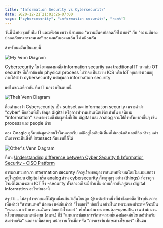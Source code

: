```yaml
---
title: "Information Security vs Cybersecurity"
date: 2020-12-21T21:01:26+07:00
tags: ["cybersecurity", "information security", "rant"]
---
```


วันนี้นั่งประชุมกับทีม IT และเพิ่งค้นพบว่า นิยามของ "ความมั่นคงปลอดภัยไซเบอร์" กับ "ความมั่นคงปลอดภัยทางสารสนเทศ" ของผมกับของคนอื่น ไม่เหมือนกัน

สำหรับผมมันเป็นแบบนี้

![My Venn Diagram](/img/information-security-vs-cybersecurity/my-venn-diagram.png)

Cybersecurity ในนิยามของผมคือ information security ของ traditional IT บวกกับ OT security ที่เกี่ยวข้องกับ physical process ไม่ว่าจะเป็นระบบ ICS หรือ IoT ทุกอย่างรวมอยู่ภายใต้คำว่า cybersecurity แต่อยู่นอก information security

แต่ในขณะเดียวกัน ทีม IT มองว่าเป็นแบบนี้

![Their Venn Diagram](/img/information-security-vs-cybersecurity/their-venn-diagram.png)

คือเค้ามองว่า Cybersecurity เป็น subset ของ information security เพราะคำว่า "cyber" คือส่วนที่เป็นข้อมูล digital หรือการทำงานผ่านเน็ตเวิร์กเท่านั้น แต่นิยาม "information" จะหมายรวมถึงข้อมูลทั้งที่เป็น digital และ analog รวมไปถึงทรัพยากรอื่นๆ เช่น process และ people ด้วย

ลอง Google ดูก็พบข้อมูลน่าสนใจในหลายเว็บ แต่มีอยู่ไอเดียนึงที่ผมไม่เคยนึกถึงเลยก็คือ จริงๆ แล้วมันอาจจะเป็นสิ่งที่ intersect กันแบบนี้ก็ได้

![Other's Venn Diagram](/img/information-security-vs-cybersecurity/others-venn-diagram.png)

ที่มา: [Understanding difference between Cyber Security & Information Security - CISO Platform](https://www.cisoplatform.com/profiles/blogs/understanding-difference-between-cyber-security-information)

อารมณ์ประมาณว่า information security ก็จะดูเรื่องข้อมูลสารสนเทศทั้งหมดโดยไม่แบ่งแยกว่าอยู่ในรูปแบบ digital หรือ analog ส่วน cybersecurity ก็จะดูทุกๆ อย่าง (things) ที่อาจถูกโจมตีได้ผ่านระบบ ICT ซึ่ง -security ทั้งสองวงก็จะมีส่วนที่มาคาบเกี่ยวกันอยู่ตรง digital information อะไรทำนองนี้

สรุปว่า&hellip; ไม่สรุป เพราะผมก็ไม่รู้เหมือนกันว่าอันไหนถูก 😆 แต่อย่างหนึ่งที่น่าสังเกตคือ ปัจจุบันเราจะเห็นคำว่า "สารสนเทศ" น้อยลง แต่เห็นคำว่า "ไซเบอร์" บ่อยขึ้น อย่างในภาพรวมของประเทศก็จะเป็น "พ.ร.บ. การรักษาความมั่นคงปลอดภัยไซเบอร์" หรือในส่วนของ sector-specific เช่น สำนักงานนโยบายและแผนพลังงาน (สนพ.) ก็มี "แผนการพัฒนาการรักษาความมั่นคงปลอดภัยไซเบอร์สำหรับสมาร์ทกริด" นอกจากนี้หลายๆ หน่วยงานก็จะมีการจัด "การแข่งขันทักษะทางไซเบอร์" เป็นต้น
